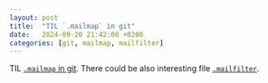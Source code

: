 ```yaml
---
layout: post
title:  "TIL `.mailmap` in git"
date:   2024-09-20 21:42:00 +0200
categories: [git, mailmap, mailfilter]
---
```

TIL [`.mailmap` in git](https://git-scm.com/docs/gitmailmap). There could be also interesting file [`.mailfilter`](https://github.com/swiftlang/swift-package-manager/blob/main/.mailfilter).
